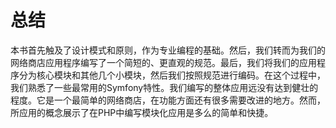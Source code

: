 # 总结

本书首先触及了设计模式和原则，作为专业编程的基础。然后，我们转而为我们的网络商店应用程序编写了一个简短的、更直观的规范。最后，我们将我们的应用程序分为核心模块和其他几个小模块，然后我们按照规范进行编码。在这个过程中，我们熟悉了一些最常用的Symfony特性。我们编写的整体应用远没有达到健壮的程度。它是一个最简单的网络商店，在功能方面还有很多需要改进的地方。然而，所应用的概念展示了在PHP中编写模块化应用是多么的简单和快捷。

